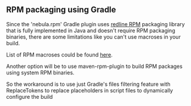 ## RPM packaging using Gradle

Since the 'nebula.rpm' Gradle plugin uses [redline RPM](https://github.com/craigwblake/redline) packaging library
that is fully implemented in Java and doesn't require RPM packaging binaries,
there are some limitations like you can't use macroses in your build.

List of RPM macroses could be found [here](http://fedoraproject.org/wiki/Packaging:RPMMacros).

Another option will be to use maven-rpm-plugin to build RPM packages using system RPM binaries.

So the workaround is to use just Gradle's files filtering feature with ReplaceTokens to
replace placeholders in script files to dynamically configure the build

